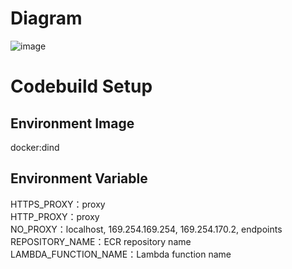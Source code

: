 # Diagram
![image](https://user-images.githubusercontent.com/85344890/178254825-a9d970d0-083c-4123-bb8e-e3641bc3c6a9.png)

# Codebuild Setup

## Environment Image
docker:dind

## Environment Variable
HTTPS_PROXY：proxy  
HTTP_PROXY：proxy  
NO_PROXY：localhost, 169.254.169.254, 169.254.170.2, endpoints  
REPOSITORY_NAME：ECR repository name  
LAMBDA_FUNCTION_NAME：Lambda function name  
